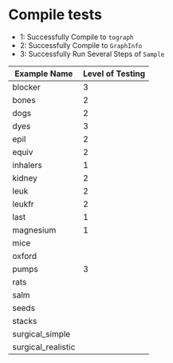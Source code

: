 # Compile tests

* 1: Successfully Compile to `tograph`
* 2: Successfully Compile to `GraphInfo`
* 3: Successfully Run Several Steps of `Sample`

| Example Name  | Level of Testing |
| ------------- | ----------- |
| blocker | 3 |
| bones  | 2 | 
| dogs | 2 |
| dyes  | 3 |
| epil | 2 |
| equiv | 2 |
| inhalers | 1 |
| kidney | 2 |
| leuk | 2 |
| leukfr | 2 | 
| last  | 1 | 
| magnesium | 1 |
| mice | | 
| oxford | | 
| pumps | 3 | 
| rats | | 
| salm | | 
| seeds | | 
| stacks | | 
| surgical_simple | |
| surgical_realistic | | 